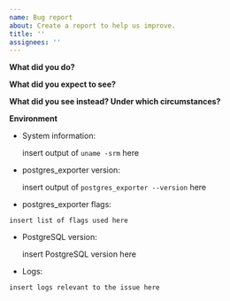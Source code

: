 ```yaml
---
name: Bug report
about: Create a report to help us improve.
title: ''
assignees: ''
---
```


<!--

    Please do *NOT* ask usage questions in Github issues.

    If your issue is not a feature request or bug report use our community support.

    https://github.com/nholuongut/postgres-exporter/issues

-->

**What did you do?**

**What did you expect to see?**

**What did you see instead? Under which circumstances?**

**Environment**

* System information:

	insert output of `uname -srm` here

* postgres_exporter version:

	insert output of `postgres_exporter --version` here

* postgres_exporter flags:

```
insert list of flags used here
```

* PostgreSQL version:

	insert PostgreSQL version here

* Logs:
```
insert logs relevant to the issue here
```
